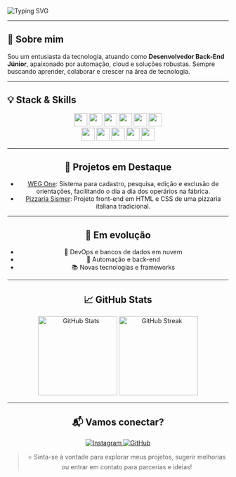 ![Typing SVG](https://readme-typing-svg.demolab.com?font=Source+Code+Pro&size=40&pause=1000&color=FFFFFF&vCenter=true&width=1400&lines=Olá+eu+sou+o+Daniel+Vinicius+Rios+Sismer!;Apaixonado+por+tecnologia+e+aprendizado+constante)

---

## 🚀 Sobre mim

Sou um entusiasta da tecnologia, atuando como **Desenvolvedor Back-End Júnior**, apaixonado por automação, cloud e soluções robustas. Sempre buscando aprender, colaborar e crescer na área de tecnologia.

---

## 💡 Stack & Skills

<div align="center">

<div align="center">
  <img src="https://img.shields.io/badge/Java-007396?style=for-the-badge&logo=java&logoColor=white" height="30"/>
  <img src="https://img.shields.io/badge/Python-3776AB?style=for-the-badge&logo=python&logoColor=white" height="30"/>
  <img src="https://img.shields.io/badge/C++-00599C?style=for-the-badge&logo=cplusplus&logoColor=white" height="30"/>
  <img src="https://img.shields.io/badge/HTML-E34F26?style=for-the-badge&logo=html5&logoColor=white" height="30"/>
  <img src="https://img.shields.io/badge/CSS-1572B6?style=for-the-badge&logo=css3&logoColor=white" height="30"/>
  <img src="https://img.shields.io/badge/PostgreSQL-316192?style=for-the-badge&logo=postgresql&logoColor=white" height="30"/>
</div>
<div align="center">
  <img src="https://img.shields.io/badge/MySQL-4479A1?style=for-the-badge&logo=mysql&logoColor=white" height="30"/>
  <img src="https://img.shields.io/badge/Maven-C71A36?style=for-the-badge&logo=apachemaven&logoColor=white" height="30"/>
  <img src="https://img.shields.io/badge/Git-F05032?style=for-the-badge&logo=git&logoColor=white" height="30"/>
  <img src="https://img.shields.io/badge/Fedora-51A2DA?style=for-the-badge&logo=fedora&logoColor=white" height="30"/>
  <img src="https://img.shields.io/badge/Ubuntu-E95420?style=for-the-badge&logo=ubuntu&logoColor=white" height="30"/>
</div>

---

## 🚧 Projetos em Destaque

- [WEG One](https://github.com/danielSismer/Projeto_WEG_ONE): Sistema para cadastro, pesquisa, edição e exclusão de orientações, facilitando o dia a dia dos operários na fábrica.
- [Pizzaria Sismer](https://github.com/danielSismer/Pizzaria-Sismer): Projeto front-end em HTML e CSS de uma pizzaria italiana tradicional.

---

## 🌱 Em evolução

- 🚀 DevOps e bancos de dados em nuvem  
- 🤖 Automação e back-end  
- 📚 Novas tecnologias e frameworks

---

## 📈 GitHub Stats

<p align="center">
  <img src="https://github-readme-stats.vercel.app/api?username=danielSismer&theme=highcontrast&hide_border=false&include_all_commits=true&show_icons=true" alt="GitHub Stats" height="180"/>
  <img src="https://github-readme-streak-stats.herokuapp.com/?user=danielSismer&theme=highcontrast&hide_border=false&include_all_commits=true&show_icons=true" alt="GitHub Streak" height="180"/>
</p>

---

## 📬 Vamos conectar?

<p align="center">
  <a href="https://instagram.com/7nielz" target="_blank">
    <img src="https://img.shields.io/badge/Instagram-@7nielz-E4405F?style=for-the-badge&logo=instagram&logoColor=white" alt="Instagram" />
  </a>
  <a href="https://github.com/danielSismer" target="_blank">
    <img src="https://img.shields.io/badge/GitHub-danielSismer-181717?style=for-the-badge&logo=github&logoColor=white" alt="GitHub" />
  </a>
</p>

> ⭐ Sinta-se à vontade para explorar meus projetos, sugerir melhorias ou entrar em contato para parcerias e ideias!
